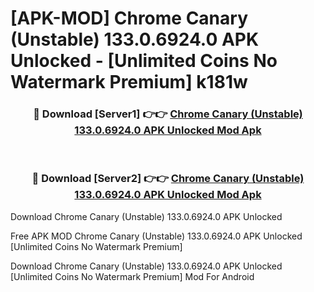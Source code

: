 # [APK-MOD] Chrome Canary (Unstable) 133.0.6924.0 APK Unlocked - [Unlimited Coins No Watermark Premium] k181w



<div align="center">
<h3>🔴 Download [Server1] 👉👉 <a href="https://momento.my/?title=Chrome_Canary_(Unstable)_133.0.6924.0_APK_Unlocked">Chrome Canary (Unstable) 133.0.6924.0 APK Unlocked Mod Apk</a></h3><br>

<h3>🔴 Download [Server2] 👉👉 <a href="https://momento.my/?title=Chrome_Canary_(Unstable)_133.0.6924.0_APK_Unlocked">Chrome Canary (Unstable) 133.0.6924.0 APK Unlocked Mod Apk</a></h3>
</div>



Download Chrome Canary (Unstable) 133.0.6924.0 APK Unlocked 

Free APK MOD Chrome Canary (Unstable) 133.0.6924.0 APK Unlocked [Unlimited Coins No Watermark Premium]

Download Chrome Canary (Unstable) 133.0.6924.0 APK Unlocked [Unlimited Coins No Watermark Premium] Mod For Android
